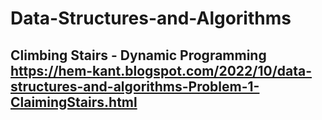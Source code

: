# Data-Structures-and-Algorithms
## Climbing Stairs - Dynamic Programming  https://hem-kant.blogspot.com/2022/10/data-structures-and-algorithms-Problem-1-ClaimingStairs.html
